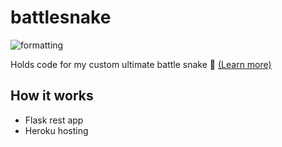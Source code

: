 # battlesnake
![formatting](https://github.com/ianeen/battlesnake/actions/workflows/format.yaml/badge.svg)

Holds code for my custom ultimate battle snake 🐍 [(Learn more)](https://play.battlesnake.com/)

## How it works
- Flask rest app
- Heroku hosting
